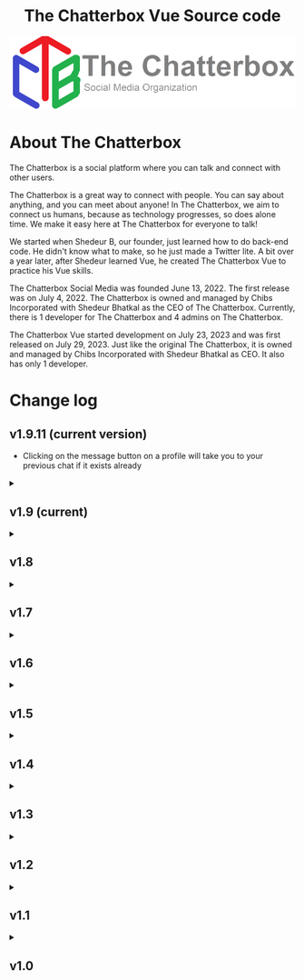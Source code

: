 <h1 align='center'>The Chatterbox Vue Source code</h1>

<img src='/public/TheChatterbox.png' alt='TCB Logo'>

# About The Chatterbox

The Chatterbox is a social platform where you can talk and connect with other users.

The Chatterbox is a great way to connect with people. You can say about anything, and you can meet about anyone! In The Chatterbox, we aim to connect us humans, because as technology progresses, so does alone time. We make it easy here at The Chatterbox for everyone to talk! 

We started when Shedeur B, our founder, just learned how to do back-end code. He didn't know what to make, so he just made a Twitter lite. A bit over a year later, after Shedeur learned Vue, he created The Chatterbox Vue to practice his Vue skills.

The Chatterbox Social Media was founded June 13, 2022. The first release was on July 4, 2022. The Chatterbox is owned and managed by Chibs Incorporated with Shedeur Bhatkal as the CEO of The Chatterbox. Currently, there is 1 developer for The Chatterbox and 4 admins on The Chatterbox.

The Chatterbox Vue started development on July 23, 2023 and was first released on July 29, 2023. Just like the original The Chatterbox, it is owned and managed by Chibs Incorporated with Shedeur Bhatkal as CEO. It also has only 1 developer.

# Change log

## v1.9.11 (current version)
- Clicking on the message button on a profile will take you to your previous chat if it exists already

<details>
  <summary><h2>v1.9 (current)</h2></summary>

  ### v1.9.11 (current version)
  - Clicking on the message button on a profile will take you to your previous chat if it exists already

  ### v1.9.1 (current version)
  - Added notification count in tab title

  ### v1.9.01
  - Minor bug fixes

  ### v1.9.0
  - Added TCB Link
  - Added "Remove all notifications" button
  - Removed "load more" button for profiles
  - Minor bug fixes
</details>

<details>
  <summary><h2>v1.8</h2></summary>

  ### v1.8.1
  - Added a "load more" button for more efficient loading

  ### v1.8.0
  - Added ability to upload images with posts
  - Added explore posts to the home page of signed out users
  - Added admin ability to suspend a user
</details>

<details>
  <summary><h2>v1.7</h2></summary>

  ### v1.7.0
  - Added "Forgot password" option when signing in
  - Added ability to change email
  - Added ability to change password
  - Added ability to delete account
  - Minor bug fixes
</details>

<details>
  <summary><h2>v1.6</h2></summary>

  ### v1.6.01
  - Minor bug fixes
  - Removed outdated beta tag for The Chatterbox Chat

  ### v1.6.0
  - Added The Chatterbox Chat: a private chat app
  - Minor bug fixes
</details>

<details>
  <summary><h2>v1.5</h2></summary>

  ### v1.5.2
  - Improved navigation layout
  - Minor bug fixes

  <hr>

  ### v1.5.1
  - Added secondary profile color customization
  - Links now turn into functioning links
  - Minor bug fixes

  <hr>

  ### v1.5.0
  - Added profile color customization
  - Added hashtags
  - Added explore page
  - Added search page
  - Minor bug fixes
</details>

<details>
  <summary><h2>v1.4</h2></summary>

  ### v1.4.0
  - Added comments tab on profiles
  - Added likes tab on profiles
  - Added post quoting
  - Added "Skip navigation" button
  - Minor bug fixes
</details>

<details>
  <summary><h2>v1.3</h2></summary>

  ### v1.3.01
  - Fixed the @'s bug

  <hr>

  ### v1.3.0
  - @-ing someone will link to them and will notify them
  - Pinned posts to profile
  - Pinned comments to posts
  - Comic sans font toggle
</details>

<details>
  <summary><h2>v1.2</h2></summary>
  
  ### v1.2.0
  - Added comment replies
  - Added saves
  - Made comment notifications highlight the comment
</details>

<details>
  <summary><h2>v1.1</h2></summary>

  ### v1.1.01
  - Fixed mobile layout

  <hr>
  
  ### v1.1.0
  - Added profile pictures
  - Added notifications
  - Added ability to see likes on posts and comments
  - Added verification system
  - Added admin system
  - Added ticket/support system
  - Added user search
  - Added profile links
  - Added privacy policy
</details>

<details>
  <summary><h2>v1.0</h2></summary>

  ### v1.0.1
  - Added comment counter
  - Added time for dates today
  - Minor bug fixes

  <hr>

  ### v1.0.01
  - Minor bug fixes

  <hr>
  
  ### 1.0.0
  - First release of The Chatterbox Vue
</details>

